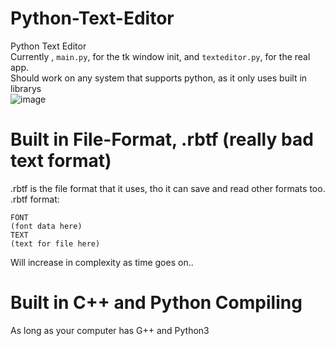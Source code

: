 # Python-Text-Editor
Python Text Editor<br>
Currently , `main.py`, for the tk window init, and `texteditor.py`, for the real app.<br>
Should work on any system that supports python, as it only uses built in librarys<br>
![image](https://user-images.githubusercontent.com/66333305/162791503-e145fab5-c71b-46d8-a300-ac516986ac0e.png)


# Built in File-Format, .rbtf (really bad text format)
.rbtf is the file format that it uses, tho it can save and read other formats too.<br>
.rbtf format: <br>
```
FONT
(font data here)
TEXT
(text for file here)
```
Will increase in complexity as time goes on..

# Built in C++ and Python Compiling
As long as your computer has G++ and Python3
